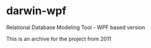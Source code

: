 # darwin-wpf
Relational Database Modeling Tool - WPF based version

This is an archive for the project from 2011
